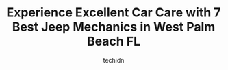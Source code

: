 ---
layout: ampstory
image: https://images.unsplash.com/photo-1577732024748-f6ba00087e33?ixlib=rb-4.0.3&ixid=MnwxMjA3fDB8MHxwaG90by1wYWdlfHx8fGVufDB8fHx8&auto=format&fit=crop&w=640&h=853&q=80
author: techidn
featured: false
description: If youre in need of trustworthy and skilled Jeep Mechanic in West Palm Beach FL, USA, youll be pleased to discover the 7 best Jeep Mechanic in town. Their expertise and commitment to custo
title: Experience Excellent Car Care with 7 Best Jeep Mechanics in West Palm Beach FL
cover:
   title: Experience Excellent Car Care with 7 Best Jeep Mechanics in West Palm Beach FL
   subtitle: Rickpate
   background: https://images.unsplash.com/photo-1577732024748-f6ba00087e33?ixlib=rb-4.0.3&ixid=MnwxMjA3fDB8MHxwaG90by1wYWdlfHx8fGVufDB8fHx8&auto=format&fit=crop&w=640&h=853&q=80

pages: 
 - layout: thirds
   top: <h1>#1 Arrigo Chrysler Dodge Jeep RAM West Palm Beach Service Center</h1>
   bottom: "<p>My service advisor was friendly, helpful and very knowledgeable. The work was done correctly and on time. Very happy with the results.</p>"
   background: https://www.knot35.com/toplist/wp-content/uploads/2023/06/best-jeep-mechanic-1-in-west-palm-beach-fl-1685833054.jpeg
   backgroundblur: true
 - layout: thirds
   top: <h1>#2 Master Techs Auto Repair</h1>
   bottom: "<p>7808-B, Okeechobee Blvd, West Palm Beach, FL 33411, United States</p>"
   background: https://www.knot35.com/toplist/wp-content/uploads/2023/06/best-jeep-mechanic-2-in-west-palm-beach-fl-1685833054.jpeg
   cta:
      link: https://www.knot35.com/toplist/experience-excellent-car-care-with-7-best-jeep-mechanics-in-west-palm-beach-fl/
      text: Experience Excellent Car Care with 7 Best Jeep Mechanics in West Palm Beach FL
 - layout: thirds
   top: <h1>#3 4 Wheel Parts-Off Road Truck & Jeep 4x4 Parts</h1>
   bottom: "<p>2240 N Military Trl, West Palm Beach, FL 33409, United States</p>"
   background: https://www.knot35.com/toplist/wp-content/uploads/2023/06/best-jeep-mechanic-3-in-west-palm-beach-fl-1685833055.jpeg
   cta:
      link: https://www.knot35.com/toplist/experience-excellent-car-care-with-7-best-jeep-mechanics-in-west-palm-beach-fl/
      text: Experience Excellent Car Care with 7 Best Jeep Mechanics in West Palm Beach FL
 - layout: thirds
   top: <h1>#4 Affordable Auto Repair and Tires</h1>
   bottom: "<p>2191 Indian Rd, West Palm Beach, FL 33409, United States</p>"
   background: https://images.unsplash.com/photo-1574169208507-84376144848b?ixlib=rb-4.0.3&ixid=MnwxMjA3fDB8MHxwaG90by1wYWdlfHx8fGVufDB8fHx8&auto=format&fit=crop&w=640&h=853&q=80
   cta:
      link: https://www.knot35.com/toplist/experience-excellent-car-care-with-7-best-jeep-mechanics-in-west-palm-beach-fl/
      text: Experience Excellent Car Care with 7 Best Jeep Mechanics in West Palm Beach FL
 - layout: thirds
   top: <h1>#5 Palm Beach Performance</h1>
   bottom: "<p>1761 Latham Rd, West Palm Beach, FL 33409, United States</p>"
   background: https://images.unsplash.com/photo-1462556791646-c201b8241a94?ixlib=rb-4.0.3&ixid=MnwxMjA3fDB8MHxwaG90by1wYWdlfHx8fGVufDB8fHx8&auto=format&fit=crop&w=640&h=853&q=80
   cta:
      link: https://www.knot35.com/toplist/experience-excellent-car-care-with-7-best-jeep-mechanics-in-west-palm-beach-fl/
      text: Experience Excellent Car Care with 7 Best Jeep Mechanics in West Palm Beach FL
 - layout: thirds
   top: <h1>#6 Rojas Auto Repair</h1>
   bottom: "<p>440 Southern Blvd, West Palm Beach, FL 33405, United States</p>"
   background: https://images.unsplash.com/photo-1609083590460-7b8cc0ca65f8?ixlib=rb-4.0.3&ixid=MnwxMjA3fDB8MHxwaG90by1wYWdlfHx8fGVufDB8fHx8&auto=format&fit=crop&w=640&h=853&q=80
   cta:
      link: https://www.knot35.com/toplist/experience-excellent-car-care-with-7-best-jeep-mechanics-in-west-palm-beach-fl/
      text: Experience Excellent Car Care with 7 Best Jeep Mechanics in West Palm Beach FL
 - layout: thirds
   top: <h1>#7 Adrians Automotive Mobile Repair</h1>
   bottom: "<p>3025 Windsor Ave, West Palm Beach, FL 33407, United States</p>"
   background: https://images.unsplash.com/photo-1489648022186-8f49310909a0?ixlib=rb-4.0.3&ixid=MnwxMjA3fDB8MHxwaG90by1wYWdlfHx8fGVufDB8fHx8&auto=format&fit=crop&w=640&h=853&q=80
   cta:
      link: https://www.knot35.com/toplist/experience-excellent-car-care-with-7-best-jeep-mechanics-in-west-palm-beach-fl/
      text: Experience Excellent Car Care with 7 Best Jeep Mechanics in West Palm Beach FL
 - layout: thirds
   middle: Continue reading...
   background: https://images.unsplash.com/photo-1608501821300-4f99e58bba77?ixlib=rb-4.0.3&ixid=MnwxMjA3fDB8MHxwaG90by1wYWdlfHx8fGVufDB8fHx8&auto=format&fit=crop&w=640&h=853&q=80
   cta:
      link: https://www.knot35.com/toplist/experience-excellent-car-care-with-7-best-jeep-mechanics-in-west-palm-beach-fl/
      text: Experience Excellent Car Care with 7 Best Jeep Mechanics in West Palm Beach FL
      
---